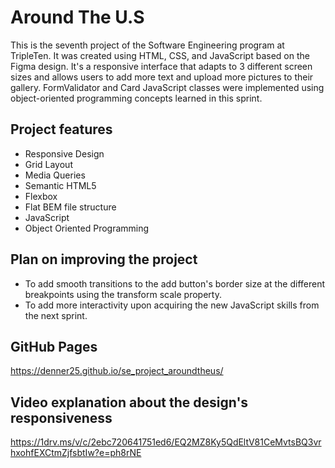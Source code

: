# Around The U.S

This is the seventh project of the Software Engineering program at TripleTen. It was created using HTML, CSS, and JavaScript based on the Figma design. It's a responsive interface that adapts to 3 different screen sizes and allows users to add more text and upload more pictures to their gallery. FormValidator and Card JavaScript classes were implemented using object-oriented programming concepts learned in this sprint.

## Project features

- Responsive Design
- Grid Layout
- Media Queries
- Semantic HTML5
- Flexbox
- Flat BEM file structure
- JavaScript
- Object Oriented Programming

## Plan on improving the project

- To add smooth transitions to the add button's border size at the different breakpoints using the transform scale property.
- To add more interactivity upon acquiring the new JavaScript skills from the next sprint.

## GitHub Pages

https://denner25.github.io/se_project_aroundtheus/

## Video explanation about the design's responsiveness

https://1drv.ms/v/c/2ebc720641751ed6/EQ2MZ8Ky5QdEltV81CeMvtsBQ3vrhxohfEXCtmZjfsbtIw?e=ph8rNE
